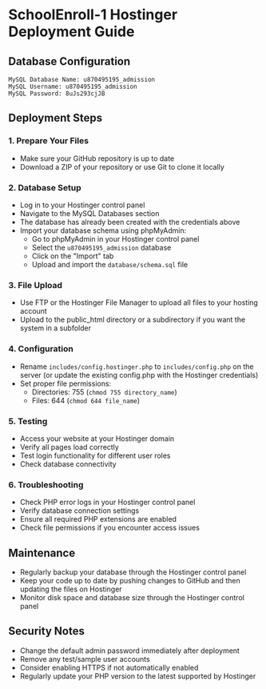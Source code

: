 # SchoolEnroll-1 Hostinger Deployment Guide

## Database Configuration
```
MySQL Database Name: u870495195_admission
MySQL Username: u870495195_admission
MySQL Password: 8uJs293cjJB
```

## Deployment Steps

### 1. Prepare Your Files
- Make sure your GitHub repository is up to date
- Download a ZIP of your repository or use Git to clone it locally

### 2. Database Setup
- Log in to your Hostinger control panel
- Navigate to the MySQL Databases section
- The database has already been created with the credentials above
- Import your database schema using phpMyAdmin:
  - Go to phpMyAdmin in your Hostinger control panel
  - Select the `u870495195_admission` database
  - Click on the "Import" tab
  - Upload and import the `database/schema.sql` file

### 3. File Upload
- Use FTP or the Hostinger File Manager to upload all files to your hosting account
- Upload to the public_html directory or a subdirectory if you want the system in a subfolder

### 4. Configuration
- Rename `includes/config.hostinger.php` to `includes/config.php` on the server
  (or update the existing config.php with the Hostinger credentials)
- Set proper file permissions:
  - Directories: 755 (`chmod 755 directory_name`)
  - Files: 644 (`chmod 644 file_name`)

### 5. Testing
- Access your website at your Hostinger domain
- Verify all pages load correctly
- Test login functionality for different user roles
- Check database connectivity

### 6. Troubleshooting
- Check PHP error logs in your Hostinger control panel
- Verify database connection settings
- Ensure all required PHP extensions are enabled
- Check file permissions if you encounter access issues

## Maintenance
- Regularly backup your database through the Hostinger control panel
- Keep your code up to date by pushing changes to GitHub and then updating the files on Hostinger
- Monitor disk space and database size through the Hostinger control panel

## Security Notes
- Change the default admin password immediately after deployment
- Remove any test/sample user accounts
- Consider enabling HTTPS if not automatically enabled
- Regularly update your PHP version to the latest supported by Hostinger
